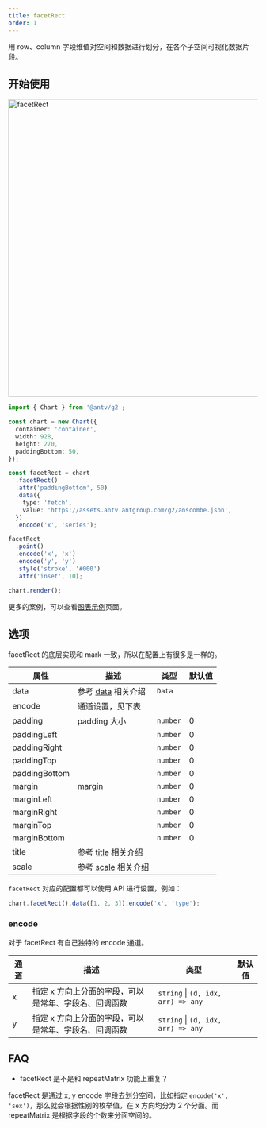 ```yaml
---
title: facetRect
order: 1
---
```


用 row、column 字段维值对空间和数据进行划分，在各个子空间可视化数据片段。

## 开始使用

<img alt="facetRect" src="https://mdn.alipayobjects.com/mdn/huamei_qa8qxu/afts/img/A*duq8TrR0LxcAAAAAAAAAAAAADmJ7AQ" width="600" />

```ts
import { Chart } from '@antv/g2';

const chart = new Chart({
  container: 'container',
  width: 928,
  height: 270,
  paddingBottom: 50,
});

const facetRect = chart
  .facetRect()
  .attr('paddingBottom', 50)
  .data({
    type: 'fetch',
    value: 'https://assets.antv.antgroup.com/g2/anscombe.json',
  })
  .encode('x', 'series');

facetRect
  .point()
  .encode('x', 'x')
  .encode('y', 'y')
  .style('stroke', '#000')
  .attr('inset', 10);

chart.render();
```

更多的案例，可以查看[图表示例](/examples)页面。

## 选项

facetRect 的底层实现和 mark 一致，所以在配置上有很多是一样的。

| 属性          | 描述                                     | 类型     | 默认值 |
| ------------- | ---------------------------------------- | -------- | ------ |
| data          | 参考 [data](/spec/data) 相关介绍          | `Data`   |        |
| encode        | 通道设置，见下表                         |          |        |
| padding       | padding 大小                             | `number` | 0      |
| paddingLeft   |                                          | `number` | 0      |
| paddingRight  |                                          | `number` | 0      |
| paddingTop    |                                          | `number` | 0      |
| paddingBottom |                                          | `number` | 0      |
| margin        | margin                                   | `number` | 0      |
| marginLeft    |                                          | `number` | 0      |
| marginRight   |                                          | `number` | 0      |
| marginTop     |                                          | `number` | 0      |
| marginBottom  |                                          | `number` | 0      |
| title         | 参考 [title](/spec/component/title) 相关介绍        |          |        |
| scale         | 参考 [scale](/spec/scale/linear) 相关介绍 |          |        |

`facetRect` 对应的配置都可以使用 API 进行设置，例如：

```ts
chart.facetRect().data([1, 2, 3]).encode('x', 'type');
```

### encode

对于 facetRect 有自己独特的 encode 通道。

| 通道 | 描述                                                  | 类型                               | 默认值 |
| ---- | ----------------------------------------------------- | ---------------------------------- | ------ |
| x    | 指定 x 方向上分面的字段，可以是常年、字段名、回调函数 | `string` \| `(d, idx, arr) => any` |        |
| y    | 指定 x 方向上分面的字段，可以是常年、字段名、回调函数 | `string` \| `(d, idx, arr) => any` |        |

## FAQ

- facetRect 是不是和 repeatMatrix 功能上重复？

facetRect 是通过 x, y encode 字段去划分空间，比如指定 `encode('x', 'sex')`，那么就会根据性别的枚举值，在 x 方向均分为 2 个分面。而 repeatMatrix 是根据字段的个数来分面空间的。
